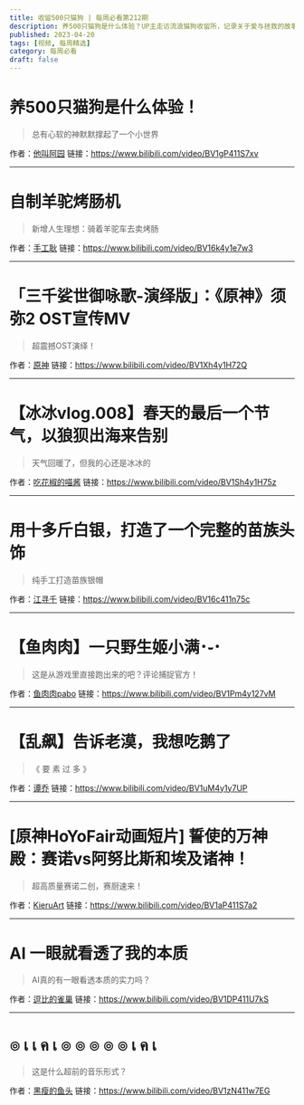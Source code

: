 ```yaml
---
title: 收留500只猫狗 | 每周必看第212期
description: 养500只猫狗是什么体验？UP主走访流浪猫狗收留所，记录关于爱与拯救的故事。
published: 2023-04-20
tags: [视频, 每周精选]
category: 每周必看
draft: false
---
```


# 养500只猫狗是什么体验！
> 总有心软的神默默撑起了一个小世界

作者：[他叫阿园](https://space.bilibili.com/2041168605)
链接：https://www.bilibili.com/video/BV1gP411S7xv

---

# 自制羊驼烤肠机
> 新增人生理想：骑着羊驼车去卖烤肠

作者：[手工耿](https://space.bilibili.com/280793434)
链接：https://www.bilibili.com/video/BV16k4y1e7w3

---

# 「三千娑世御咏歌-演绎版」：《原神》须弥2 OST宣传MV
> 超震撼OST演绎！

作者：[原神](https://space.bilibili.com/401742377)
链接：https://www.bilibili.com/video/BV1Xh4y1H72Q

---

# 【冰冰vlog.008】春天的最后一个节气，以狼狈出海来告别
> 天气回暖了，但我的心还是冰冰的

作者：[吃花椒的喵酱](https://space.bilibili.com/2026561407)
链接：https://www.bilibili.com/video/BV1Sh4y1H75z

---

# 用十多斤白银，打造了一个完整的苗族头饰
> 纯手工打造苗族银帽

作者：[江寻千](https://space.bilibili.com/1895195099)
链接：https://www.bilibili.com/video/BV16c411n75c

---

# 【鱼肉肉】一只野生姬小满･֊･
> 这是从游戏里直接跑出来的吧？评论捕捉官方！

作者：[鱼肉肉pabo](https://space.bilibili.com/31761139)
链接：https://www.bilibili.com/video/BV1Pm4y127vM

---

# 【乱飙】告诉老漠，我想吃鹅了
> 《 要 素 过 多 》

作者：[谭乔](https://space.bilibili.com/330415548)
链接：https://www.bilibili.com/video/BV1uM4y1y7UP

---

# [原神HoYoFair动画短片] 誓使的万神殿：赛诺vs阿努比斯和埃及诸神！
> 超高质量赛诺二创，赛厨速来！

作者：[KieruArt](https://space.bilibili.com/2058473955)
链接：https://www.bilibili.com/video/BV1aP411S7a2

---

# AI 一眼就看透了我的本质
> AI真的有一眼看透本质的实力吗？

作者：[逗比的雀巢](https://space.bilibili.com/5294454)
链接：https://www.bilibili.com/video/BV1DP411U7kS

---

# ๏ เ เ ค เ ๏ ๏ ๏ ๏ ๏ เ ค เ
> 这是什么超前的音乐形式？

作者：[黑瘦的鱼头](https://space.bilibili.com/16649592)
链接：https://www.bilibili.com/video/BV1zN411w7EG

